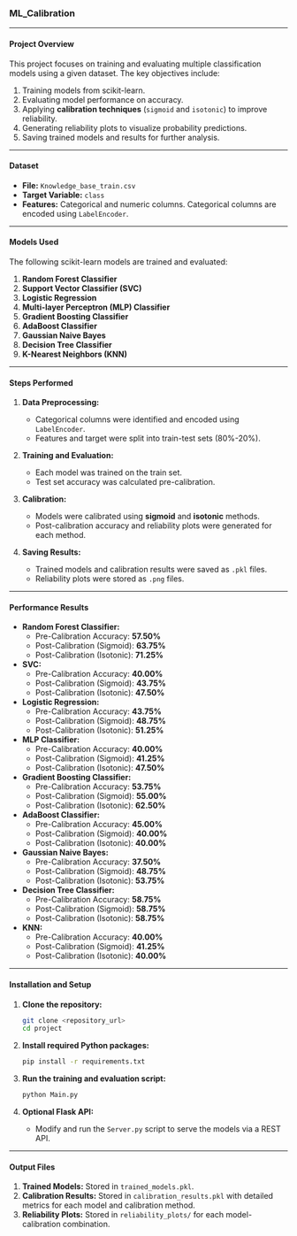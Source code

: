 ### ML_Calibration
---

#### **Project Overview**
This project focuses on training and evaluating multiple classification models using a given dataset. The key objectives include:  
1. Training models from scikit-learn.  
2. Evaluating model performance on accuracy.  
3. Applying **calibration techniques** (`sigmoid` and `isotonic`) to improve reliability.  
4. Generating reliability plots to visualize probability predictions.  
5. Saving trained models and results for further analysis.

---

#### **Dataset**
- **File:** `Knowledge_base_train.csv`
- **Target Variable:** `class`
- **Features:** Categorical and numeric columns. Categorical columns are encoded using `LabelEncoder`.

---

#### **Models Used**
The following scikit-learn models are trained and evaluated:

1. **Random Forest Classifier**
2. **Support Vector Classifier (SVC)**
3. **Logistic Regression**
4. **Multi-layer Perceptron (MLP) Classifier**
5. **Gradient Boosting Classifier**
6. **AdaBoost Classifier**
7. **Gaussian Naive Bayes**
8. **Decision Tree Classifier**
9. **K-Nearest Neighbors (KNN)**

---

#### **Steps Performed**
1. **Data Preprocessing:**
   - Categorical columns were identified and encoded using `LabelEncoder`.
   - Features and target were split into train-test sets (80%-20%).

2. **Training and Evaluation:**
   - Each model was trained on the train set.
   - Test set accuracy was calculated pre-calibration.

3. **Calibration:**
   - Models were calibrated using **sigmoid** and **isotonic** methods.
   - Post-calibration accuracy and reliability plots were generated for each method.

4. **Saving Results:**
   - Trained models and calibration results were saved as `.pkl` files.
   - Reliability plots were stored as `.png` files.

---

#### **Performance Results**
- **Random Forest Classifier:** 
  - Pre-Calibration Accuracy: **57.50%**
  - Post-Calibration (Sigmoid): **63.75%**
  - Post-Calibration (Isotonic): **71.25%**
- **SVC:** 
  - Pre-Calibration Accuracy: **40.00%**
  - Post-Calibration (Sigmoid): **43.75%**
  - Post-Calibration (Isotonic): **47.50%**
- **Logistic Regression:** 
  - Pre-Calibration Accuracy: **43.75%**
  - Post-Calibration (Sigmoid): **48.75%**
  - Post-Calibration (Isotonic): **51.25%**
- **MLP Classifier:** 
  - Pre-Calibration Accuracy: **40.00%**
  - Post-Calibration (Sigmoid): **41.25%**
  - Post-Calibration (Isotonic): **47.50%**
- **Gradient Boosting Classifier:** 
  - Pre-Calibration Accuracy: **53.75%**
  - Post-Calibration (Sigmoid): **55.00%**
  - Post-Calibration (Isotonic): **62.50%**
- **AdaBoost Classifier:** 
  - Pre-Calibration Accuracy: **45.00%**
  - Post-Calibration (Sigmoid): **40.00%**
  - Post-Calibration (Isotonic): **40.00%**
- **Gaussian Naive Bayes:** 
  - Pre-Calibration Accuracy: **37.50%**
  - Post-Calibration (Sigmoid): **48.75%**
  - Post-Calibration (Isotonic): **53.75%**
- **Decision Tree Classifier:** 
  - Pre-Calibration Accuracy: **58.75%**
  - Post-Calibration (Sigmoid): **58.75%**
  - Post-Calibration (Isotonic): **58.75%**
- **KNN:** 
  - Pre-Calibration Accuracy: **40.00%**
  - Post-Calibration (Sigmoid): **41.25%**
  - Post-Calibration (Isotonic): **40.00%**

---

#### **Installation and Setup**
1. **Clone the repository:**
   ```bash
   git clone <repository_url>
   cd project
   ```

2. **Install required Python packages:**
   ```bash
   pip install -r requirements.txt
   ```

3. **Run the training and evaluation script:**
   ```bash
   python Main.py
   ```

4. **Optional Flask API:**
   - Modify and run the `Server.py` script to serve the models via a REST API.

---

#### **Output Files**
1. **Trained Models:** Stored in `trained_models.pkl`.
2. **Calibration Results:** Stored in `calibration_results.pkl` with detailed metrics for each model and calibration method.
3. **Reliability Plots:** Stored in `reliability_plots/` for each model-calibration combination.
